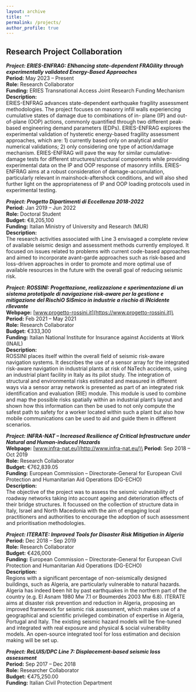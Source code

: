```yaml
---
layout: archive
title: ""
permalink: /projects/
author_profile: true
---
```


## Research Project Collaboration
***Project:	ERIES-ENFRAG: ENhancing state-dependent FRAGility through experimentally validated Energy-Based Approaches***\
**Period:** May 2023 – Present\
**Role:**	Research Collaborator\
**Funding:**	ERIES Transnational Access Joint Research Funding Mechanism
**Description:**\
  ERIES-ENFRAG advances state-dependent earthquake fragility assessment methodologies. The project focuses on masonry infill walls experiencing cumulative states of damage due to combinations of in- plane (IP) and out-of-plane (OOP) actions, commonly quantified through two different peak-based engineering demand parameters (EDPs). ERIES-ENFRAG explores the experimental validation of hysteretic energy-based fragility assessment approaches, which are: 1) currently based only on analytical and/or numerical validations; 2) only considering one type of action/damage mechanism. ERIES-ENFRAG will pave the way for similar cumulative-damage tests for different structures/structural components while providing experimental data on the IP and OOP response of masonry infills. ERIES-ENFRAG aims at a robust consideration of damage-accumulation, particularly relevant in mainshock-aftershock conditions, and will also shed further light on the appropriateness of IP and OOP loading protocols used in experimental testing.

***Project:	Progetto Dipartimenti di Eccellenza 2018-2022***\
**Period:** Jan 2019 – Jun 2022\
**Role:**	Doctoral Student\
**Budget:**	€8,205,100\
**Funding:**	Italian Ministry of University and Research (MUR)\
**Description:**\
  The research activities associated with Line 3 envisaged a complete review of available seismic design and assessment methods currently employed. It focused on issues related to problems with current code-based approaches and aimed to incorporate avant-garde approaches such as risk-based and loss-driven approaches in order to promote and more optimal use of available resources in the future with the overall goal of reducing seismic risk.

***Project:	ROSSINI: Progettazione, realizzazione e sperimentazione di un sistema prototipale di navigazione risk-aware per la gestione e mitigazione del RischiO SiSmico in industrie a rischio di INcidente rIlevante***\
**Webpage:** [www.progetto-rossini.it](https://www.progetto-rossini.it)\
**Period:** Feb 2021 – May 2021\
**Role:**	Research Collaborator\
**Budget:**	€333,300\
**Funding:**	Italian National Institute for Insurance against Accidents at Work (INAIL)\
**Description:**\
  ROSSINI places itself within the overall field of seismic risk-aware navigation systems. It describes the use of a sensor array for the integrated risk-aware navigation in industrial plants at risk of NaTech accidents, using an industrial plant facility in Italy as its pilot study. The integration of structural and environmental risks estimated and measured in different ways via a sensor array network is presented as part of an integrated risk identification and evaluation (RIE) module. This module is used to combine and map the possible risks spatially within an industrial plant’s layout and shown how this information can then be used to not only compute the safest path to safety for a worker located within such a plant but also how mobile communications can be used to aid and guide them in different scenarios.

***Project:	INFRA-NAT – Increased Resilience of Critical Infrastructure under Natural and Human-induced Hazards***\
**Webpage:** [www.infra-nat.eu](http://www.infra-nat.eu/)\
**Period:** Sep 2018 – Oct 2019\
**Role:**	Research Collaborator\
**Budget:**	€762,839.05\
**Funding:**	European Commission – Directorate-General for European Civil Protection and Humanitarian Aid Operations (DG-ECHO)\
**Description:**\
  The objective of the project was to assess the seismic vulnerability of roadway networks taking into account ageing and deterioration effects of their bridge structures. It focussed on the collection of structure data in Italy, Israel and North Macedonia with the aim of engaging local practitioners and authorities to encourage the adoption of such assessment and prioritisation methodologies.

***Project: ITERATE: Improved Tools for Disaster Risk Mitigation in Algeria***\
**Period:** Dec 2018 – Sep 2019\
**Role:**	Research Collaborator\
**Budget:** €426,000\
**Funding:**	European Commission – Directorate-General for European Civil Protection and Humanitarian Aid Operations (DG-ECHO)\
**Description:**\
Regions with a significant percentage of non-seismically designed buildings, such as Algeria, are particularly vulnerable to natural hazards. Algeria has indeed been hit by past earthquakes in the northern part of the country (e.g. El Asnam 1980 Mw 7.1 or Boumerdés 2003 Mw 6.8). ITERATE aims at disaster risk prevention and reduction in Algeria, proposing an improved framework for seismic risk assessment, which makes use of a geographical and scientific privileged combination of expertise in Algeria, Portugal and Italy. The existing seismic hazard models will be fine-tuned and integrated with real exposure and physical & social vulnerability models. An open-source integrated tool for loss estimation and decision making will be set up.

***Project:	ReLUIS/DPC Line 7: Displacement-based seismic loss assessment***\
**Period:** Sep 2017 – Dec 2018\
**Role:**	Researcher Collaborator\
**Budget:**	€475,250.00\
**Funding:**	Italian Civil Protection Department

